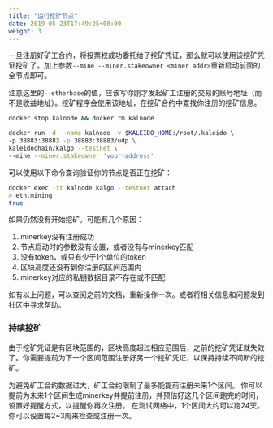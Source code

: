 ```yaml
---
title: "运行挖矿节点"
date: 2019-05-23T17:49:25+08:00
weight: 3
---
```


一旦注册好矿工合约，将投票权成功委托给了挖矿凭证，那么就可以使用该挖矿凭证挖矿了。加上参数`--mine --miner.stakeowner <miner addr>`重新启动前面的全节点即可。

注意这里的`--etherbase`的值，应该写你刚才发起矿工注册的交易的账号地址（而不是收益地址）。挖矿程序会使用该地址，在挖矿合约中查找你注册的挖矿信息。

```bash
docker stop kalnode && docker rm kalnode

docker run -d --name kalnode -v $KALEIDO_HOME:/root/.kaleido \
-p 38883:38883 -p 38883:38883/udp \
kaleidochain/kalgo --testnet \
--mine --miner.stakeowner 'your-address'
```

可以使用以下命令查询验证你的节点是否正在挖矿：

```bash
docker exec -it kalnode kalgo --testnet attach
> eth.mining
true
```

如果仍然没有开始挖矿，可能有几个原因：

1. minerkey没有注册成功
2. 节点启动时的参数没有设置，或者没有与minerkey匹配
3. 没有token，或只有少于1个单位的token
4. 区块高度还没有到你注册的区间范围内
5. minerkey对应的私钥数据目录不存在或不匹配

如有以上问题，可以查阅之前的文档，重新操作一次。或者将相关信息和问题发到社区中寻求帮助。

### 持续挖矿

由于挖矿凭证是有区块范围的，区块高度超过相应范围后，之前的挖矿凭证就失效了。你需要提前为下一个区间范围注册好另一个挖矿凭证，以保持持续不间断的挖矿。

为避免矿工合约数据过大，矿工合约限制了最多能提前注册未来1个区间。
你可以提前为未来1个区间生成minerkey并提前注册，并预估好这几个区间跑完的时间，设置好提醒方式，以提醒你再次注册。
在测试网络中，1个区间大约可以跑24天。你可以设置每2~3周来检查或注册一次。

